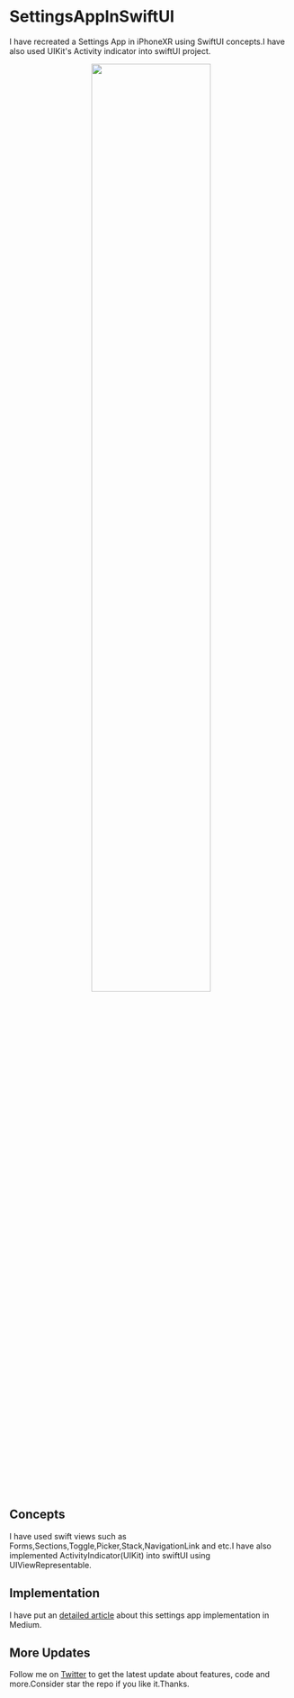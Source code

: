 # SettingsAppInSwiftUI
I have recreated a Settings App in iPhoneXR using SwiftUI concepts.I have also used UIKit's Activity indicator into swiftUI project.

<p align="center">
  <img src="https://github.com/shankarmadeshvaran/SettingsAppInSwiftUI/blob/master/Settings.gif" width="65%" height="65%"/>
</p>

## Concepts
I have used swift views such as Forms,Sections,Toggle,Picker,Stack,NavigationLink and etc.I have also implemented ActivityIndicator(UIKit) into swiftUI using UIViewRepresentable.

## Implementation
I have put an [detailed article](https://medium.com/a-developer-in-making/recreating-settings-app-using-swiftui-concepts-e034d2a95ed1?source=friends_link&sk=86cd50090fe6ce729292ec13859d9fe7) about this settings app implementation in Medium.

## More Updates
Follow me on [Twitter](https://twitter.com/Shankar__am) to get the latest update about features, code and more.Consider star the repo if you like it.Thanks.

